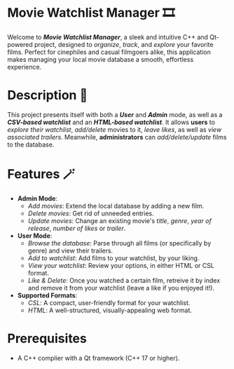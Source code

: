 # Movie Watchlist Manager 🎞

Welcome to ***Movie Watchlist Manager***, a sleek and intuitive C++ and Qt-powered project, designed to *organize*, *track*, and *explore* your favorite films. Perfect for cinephiles and casual filmgoers alike, this application makes managing your local movie database a smooth, effortless experience.

# Description 📖

This project presents itself with both a ***User*** and ***Admin*** mode, as well as a ***CSV-based watchlist*** and an ***HTML-based watchlist***. It allows **users** to *explore their watchlist*, *add/delete* movies to it, *leave likes*, as well as *view associated trailers*. Meanwhile, **administrators** can *add/delete/update* films to the database.

# Features 🪄

* **Admin Mode**:
  - *Add movies*: Extend the local database by adding a new film.
  - *Delete movies*: Get rid of unneeded entries.
  - *Update movies*: Change an existing movie's *title*, *genre*, *year of release*, *number of likes* or *trailer*.
* **User Mode**:
  - *Browse the database*: Parse through all films (or specifically by genre) and view their trailers.
  - *Add to watchlist*: Add films to your watchlist, by your liking.
  - *View your watchlist*: Review your options, in either HTML or CSL format.
  - *Like & Delete*: Once you watched a certain film, retreive it by index and remove it from your watchlist (leave a like if you enjoyed it!).
* **Supported Formats**:
  - *CSL*: A compact, user-friendly format for your watchlist.
  - *HTML*: A well-structured, visually-appealing web format.
 
# Prerequisites 
- A C++ complier with a Qt framework (C++ 17 or higher).
